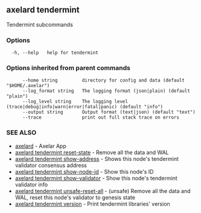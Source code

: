 ## axelard tendermint

Tendermint subcommands

### Options

```
  -h, --help   help for tendermint
```

### Options inherited from parent commands

```
      --home string         directory for config and data (default "$HOME/.axelar")
      --log_format string   The logging format (json|plain) (default "plain")
      --log_level string    The logging level (trace|debug|info|warn|error|fatal|panic) (default "info")
      --output string       Output format (text|json) (default "text")
      --trace               print out full stack trace on errors
```

### SEE ALSO

- [axelard](axelard.md) - Axelar App
- [axelard tendermint reset-state](axelard_tendermint_reset-state.md) - Remove all the data and WAL
- [axelard tendermint show-address](axelard_tendermint_show-address.md) - Shows this node's tendermint validator consensus address
- [axelard tendermint show-node-id](axelard_tendermint_show-node-id.md) - Show this node's ID
- [axelard tendermint show-validator](axelard_tendermint_show-validator.md) - Show this node's tendermint validator info
- [axelard tendermint unsafe-reset-all](axelard_tendermint_unsafe-reset-all.md) - (unsafe) Remove all the data and WAL, reset this node's validator to genesis state
- [axelard tendermint version](axelard_tendermint_version.md) - Print tendermint libraries' version
